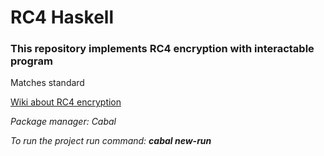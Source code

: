 # RC4 Haskell

### This repository implements RC4 encryption with interactable program

Matches standard

[Wiki about RC4 encryption](https://en.wikipedia.org/wiki/RC4)


_Package manager: Cabal_

_To run the project run command: **cabal new-run**_
